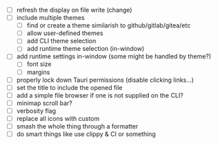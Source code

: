  - [ ] refresh the display on file write (change)
 - [ ] include multiple themes
   - [ ] find or create a theme similarish to github/gitlab/gitea/etc
   - [ ] allow user-defined themes
   - [ ] add CLI theme selection
   - [ ] add runtime theme selection (in-window)
 - [ ] add runtime settings in-window (some might be handled by theme?)
   - [ ] font size
   - [ ] margins
 - [ ] properly lock down Tauri permissions (disable clicking links...)
 - [ ] set the title to include the opened file
 - [ ] add a simple file browser if one is not supplied on the CLI?
 - [ ] minimap scroll bar?
 - [ ] verbosity flag
 - [ ] replace all icons with custom
 - [ ] smash the whole thing through a formatter
 - [ ] do smart things like use clippy & CI or something